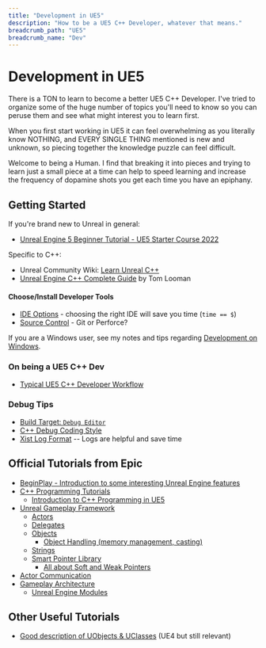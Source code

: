 ```yaml
---
title: "Development in UE5"
description: "How to be a UE5 C++ Developer, whatever that means."
breadcrumb_path: "UE5"
breadcrumb_name: "Dev"
---
```


# Development in UE5

There is a TON to learn to become a better UE5 C++ Developer.  I've tried to organize some of
the huge number of topics you'll need to know so you can peruse them and see what might
interest you to learn first.

When you first start working in UE5 it can feel overwhelming as you literally know NOTHING,
and EVERY SINGLE THING mentioned is new and unknown, so piecing together the knowledge
puzzle can feel difficult.

Welcome to being a Human.  I find that breaking it into pieces and trying to learn just a
small piece at a time can help to speed learning and increase the frequency of dopamine shots you get
each time you have an epiphany.


## Getting Started

If you're brand new to Unreal in general:

- [Unreal Engine 5 Beginner Tutorial - UE5 Starter Course 2022](https://www.youtube.com/watch?v=k-zMkzmduqI)

Specific to C++:

- Unreal Community Wiki: [Learn Unreal C++](https://unrealcommunity.wiki/unreal-cpp-d702003t)
- [Unreal Engine C++ Complete Guide](https://www.tomlooman.com/unreal-engine-cpp-guide/) by Tom Looman


#### Choose/Install Developer Tools

- [IDE Options](./IDE) - choosing the right IDE will save you time (`time == $`)
- [Source Control](./Source-Control) - Git or Perforce?

If you are a Windows user, see my notes and tips regarding
[Development on Windows](/Windows/).


### On being a UE5 C++ Dev

- [Typical UE5 C++ Developer Workflow](./Workflow)


### Debug Tips

- [Build Target: `Debug Editor`](./DebuggingTips#BuildTarget_Debug_Editor)
- [C++ Debug Coding Style](./DebuggingTips#CppCodingStyleDebugging)
- [Xist Log Format](./DebuggingTips#XistLogFormat) -- Logs are helpful and save time


## Official Tutorials from Epic

- [BeginPlay - Introduction to some interesting Unreal Engine features](https://dev.epicgames.com/community/learning/paths/0w/unreal-engine-beginplay)
- [C++ Programming Tutorials](https://docs.unrealengine.com/5.2/en-US/unreal-engine-cpp-programming-tutortials/)
  - [Introduction to C++ Programming in UE5](https://docs.unrealengine.com/5.2/en-US/programming-with-cplusplus-in-unreal-engine/)
- [Unreal Gameplay Framework](https://docs.unrealengine.com/5.2/en-US/gameplay-framework-in-unreal-engine/)
  - [Actors](https://docs.unrealengine.com/5.2/en-US/actors-in-unreal-engine/)
  - [Delegates](https://docs.unrealengine.com/5.2/en-US/delegates-and-lamba-functions-in-unreal-engine/)
  - [Objects](https://docs.unrealengine.com/5.2/en-US/objects-in-unreal-engine/)
      - [Object Handling (memory management, casting)](https://docs.unrealengine.com/5.2/en-US/unreal-object-handling-in-unreal-engine/)
  - [Strings](https://docs.unrealengine.com/5.2/en-US/string-handling-in-unreal-engine/)
  - [Smart Pointer Library](https://docs.unrealengine.com/5.2/en-US/smart-pointers-in-unreal-engine/)
    - [All about Soft and Weak Pointers](https://dev.epicgames.com/community/learning/tutorials/kx/all-about-soft-and-weak-pointers)
- [Actor Communication](https://docs.unrealengine.com/5.2/en-US/actor-communication-in-unreal-engine/)
- [Gameplay Architecture](https://docs.unrealengine.com/5.2/en-US/programming-with-cpp-in-unreal-engine/)
  - [Unreal Engine Modules](https://docs.unrealengine.com/5.2/en-US/unreal-engine-modules/)


## Other Useful Tutorials

- [Good description of UObjects & UClasses](https://1danielcoelho.github.io/unreal-engine-basics-base-classes/)
  (UE4 but still relevant)

